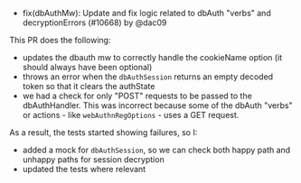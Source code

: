 - fix(dbAuthMw): Update and fix logic related to dbAuth "verbs" and decryptionErrors (#10668) by @dac09

This PR does the following:

- updates the dbauth mw to correctly handle the cookieName option (it should always have been optional)
- throws an error when the `dbAuthSession` returns an empty decoded token so that it clears the authState
- we had a check for only "POST" requests to be passed to the dbAuthHandler. This was incorrect because some of the dbAuth "verbs" or actions - like `webAuthnRegOptions` - uses a GET request.

As a result, the tests started showing failures, so I:

- added a mock for `dbAuthSession`, so we can check both happy path and unhappy paths for session decryption
- updated the tests where relevant
